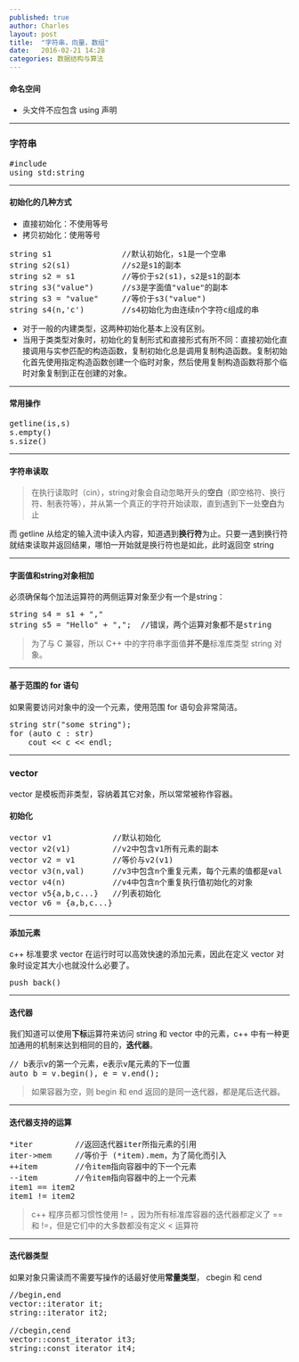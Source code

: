 ```yaml
---
published: true
author: Charles
layout: post
title:  "字符串，向量，数组"
date:   2016-02-21 14:28
categories: 数据结构与算法
---
```


#### 命名空间
- 头文件不应包含 using 声明


----------


### 字符串

<pre class="prettyprint linenums">
#include <string>
using std:string
</pre>


----------


#### 初始化的几种方式
- 直接初始化：不使用等号
- 拷贝初始化：使用等号

<pre class="prettyprint linenums">
string s1               //默认初始化，s1是一个空串
string s2(s1)           //s2是s1的副本
string s2 = s1          //等价于s2(s1)，s2是s1的副本
string s3("value")      //s3是字面值"value"的副本
string s3 = "value"     //等价于s3("value")
string s4(n,'c')        //s4初始化为由连续n个字符c组成的串
</pre>

- 对于一般的内建类型，这两种初始化基本上没有区别。 
- 当用于类类型对象时，初始化的复制形式和直接形式有所不同：直接初始化直接调用与实参匹配的构造函数，复制初始化总是调用复制构造函数。复制初始化首先使用指定构造函数创建一个临时对象，然后使用复制构造函数将那个临时对象复制到正在创建的对象。 


----------


#### 常用操作

<pre class="prettyprint linenums">
getline(is,s)
s.empty()
s.size()
</pre>


----------


#### 字符串读取
> 在执行读取时（cin），string对象会自动忽略开头的**空白**（即空格符、换行符、制表符等），并从第一个真正的字符开始读取，直到遇到下一处**空白**为止

而 getline 从给定的输入流中读入内容，知道遇到**换行符**为止。只要一遇到换行符就结束读取并返回结果，哪怕一开始就是换行符也是如此，此时返回空 string


----------


#### 字面值和string对象相加
必须确保每个加法运算符的两侧运算对象至少有一个是string：

<pre class="prettyprint linenums">
string s4 = s1 + ","
string s5 = "Hello" + ",";  //错误，两个运算对象都不是string
</pre>

> 为了与 C 兼容，所以 C++ 中的字符串字面值**并不是**标准库类型 string 对象。


----------


#### 基于范围的 for 语句

如果需要访问对象中的没一个元素，使用范围 for 语句会非常简洁。

<pre class="prettyprint linenums">
string str("some string");
for (auto c : str)
    cout << c << endl;
</pre>


----------


### vector

vector 是模板而非类型，容纳着其它对象，所以常常被称作容器。

#### 初始化

<pre class="prettyprint linenums">
vector<T> v1             //默认初始化
vector<T> v2(v1)         //v2中包含v1所有元素的副本
vector<T> v2 = v1        //等价与v2(v1)
vector<T> v3(n,val)      //v3中包含n个重复元素，每个元素的值都是val
vector<T> v4(n)          //v4中包含n个重复执行值初始化的对象
vector<T> v5{a,b,c...}   //列表初始化
vector<T> v6 = {a,b,c...}
</pre>


----------


#### 添加元素

c++ 标准要求 vector 在运行时可以高效快速的添加元素，因此在定义 vector 对象时设定其大小也就没什么必要了。

<pre class="prettyprint linenums">
push_back()
</pre>


----------


#### 迭代器
我们知道可以使用**下标**运算符来访问 string 和 vector 中的元素，c++ 中有一种更加通用的机制来达到相同的目的，**迭代器**。

<pre class="prettyprint linenums">
// b表示v的第一个元素，e表示v尾元素的下一位置
auto b = v.begin(), e = v.end(); 
</pre>

> 如果容器为空，则 begin 和 end 返回的是同一迭代器，都是尾后迭代器。


----------


#### 迭代器支持的运算

<pre class="prettyprint linenums">
*iter         //返回迭代器iter所指元素的引用
iter->mem     //等价于 (*item).mem，为了简化而引入
++item        //令item指向容器中的下一个元素
--item        //令item指向容器中的上一个元素
item1 == item2
item1 != item2
</pre>

> c++ 程序员都习惯性使用 != ，因为所有标准库容器的迭代器都定义了 == 和 !=，但是它们中的大多数都没有定义 < 运算符


----------


#### 迭代器类型
如果对象只需读而不需要写操作的话最好使用**常量类型**， cbegin 和 cend

<pre class="prettyprint linenums">
//begin,end
vector<int>::iterator it;
string::iterator it2;

//cbegin,cend
vector<int>::const_iterator it3;
string::const_iterator it4;
</pre>